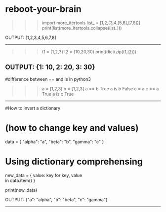 # reboot-your-brain

>>>import more_itertools
>>>list_ = [1,2,(3,4,[5,6],[7,8])]
>>>print(list(more_itertools.collapse(list_)))

OUTPUT:
  [1,2,3,4,5,6,7,8]
  
 --------------------------------------------------------------- 
 
 >>>t1 = (1,2,3)
 >>>t2 = (10,20,30)
 >>>print(dict(zip(t1,t2)))
 
 OUTPUT:
  {1: 10, 2: 20, 3: 30}
----------------------------------------------------------------

#difference between == and is in python3
>>>a = [1,2,3]
>>>b = [1,2,3]
>>>a == b
True
>>>a is b
False
>>>c = a
>>>c == a
True
>>>a is c 
True

-----------------------------------------------------------------
#How to invert a dictionary
# (how to change key and values)

data = {
  "alpha": "a",
  "beta": "b",
  "gamma": "c"
}
# Using dictionary comprehensing
new_data = {
   value: key for key, value \
        in data.item()
}

print(new_data)

OUTPUT:
  {"a": "alpha", "b": "beta", "c": "gamma"}
  
  ------------------------------------------------------------------
  
